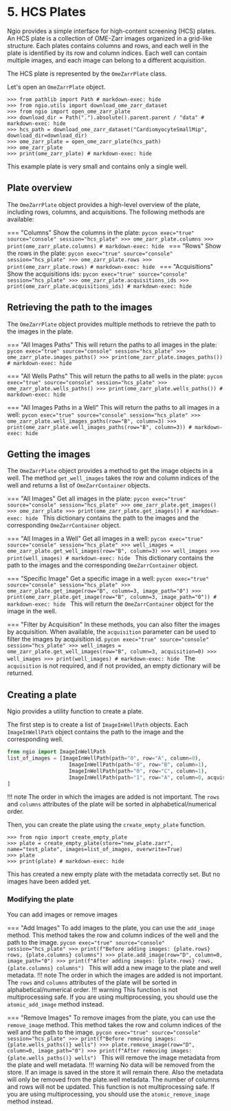 # 5. HCS Plates

Ngio provides a simple interface for high-content screening (HCS) plates. An HCS plate is a collection of OME-Zarr images organized in a grid-like structure. Each plates contains columns and rows, and each well in the plate is identified by its row and column indices. Each well can contain multiple images, and each image can belong to a different acquisition.

The HCS plate is represented by the `OmeZarrPlate` class.

Let's open an `OmeZarrPlate` object.

```pycon exec="true" source="console" session="hcs_plate"
>>> from pathlib import Path # markdown-exec: hide
>>> from ngio.utils import download_ome_zarr_dataset
>>> from ngio import open_ome_zarr_plate
>>> download_dir = Path(".").absolute().parent.parent / "data" # markdown-exec: hide
>>> hcs_path = download_ome_zarr_dataset("CardiomyocyteSmallMip", download_dir=download_dir)
>>> ome_zarr_plate = open_ome_zarr_plate(hcs_path)
>>> ome_zarr_plate
>>> print(ome_zarr_plate) # markdown-exec: hide
```

This example plate is very small and contains only a single well.

## Plate overview

The `OmeZarrPlate` object provides a high-level overview of the plate, including rows, columns, and acquisitions. The following methods are available:

=== "Columns"
    Show the columns in the plate:
    ```pycon exec="true" source="console" session="hcs_plate"
    >>> ome_zarr_plate.columns
    >>> print(ome_zarr_plate.columns) # markdown-exec: hide
    ```
=== "Rows"
    Show the rows in the plate:
    ```pycon exec="true" source="console" session="hcs_plate"
    >>> ome_zarr_plate.rows
    >>> print(ome_zarr_plate.rows) # markdown-exec: hide
    ```
=== "Acquisitions"
    Show the acquisitions ids:
    ```pycon exec="true" source="console" session="hcs_plate"
    >>> ome_zarr_plate.acquisitions_ids
    >>> print(ome_zarr_plate.acquisitions_ids) # markdown-exec: hide
    ```

## Retrieving the path to the images

The `OmeZarrPlate` object provides multiple methods to retrieve the path to the images in the plate.

=== "All Images Paths"
    This will return the paths to all images in the plate:
    ```pycon exec="true" source="console" session="hcs_plate"
    >>> ome_zarr_plate.images_paths()
    >>> print(ome_zarr_plate.images_paths()) # markdown-exec: hide
    ```

=== "All Wells Paths"
    This will return the paths to all wells in the plate:
    ```pycon exec="true" source="console" session="hcs_plate"
    >>> ome_zarr_plate.wells_paths()
    >>> print(ome_zarr_plate.wells_paths()) # markdown-exec: hide
    ```

=== "All Images Paths in a Well"
    This will return the paths to all images in a well:
    ```pycon exec="true" source="console" session="hcs_plate"
    >>> ome_zarr_plate.well_images_paths(row="B", column=3)
    >>> print(ome_zarr_plate.well_images_paths(row="B", column=3)) # markdown-exec: hide
    ```

## Getting the images

The `OmeZarrPlate` object provides a method to get the image objects in a well. The method `get_well_images` takes the row and column indices of the well and returns a list of `OmeZarrContainer` objects.

=== "All Images"
    Get all images in the plate:
    ```pycon exec="true" source="console" session="hcs_plate"
    >>> ome_zarr_plate.get_images()
    >>> ome_zarr_plate
    >>> print(ome_zarr_plate.get_images()) # markdown-exec: hide
    ```
    This dictionary contains the path to the images and the corresponding `OmeZarrContainer` object.

=== "All Images in a Well"
    Get all images in a well:
    ```pycon exec="true" source="console" session="hcs_plate"
    >>> well_images = ome_zarr_plate.get_well_images(row="B", column=3)
    >>> well_images
    >>> print(well_images) # markdown-exec: hide
    ```
    This dictionary contains the path to the images and the corresponding `OmeZarrContainer` object.

=== "Specific Image"
    Get a specific image in a well:
    ```pycon exec="true" source="console" session="hcs_plate"
    >>> ome_zarr_plate.get_image(row="B", column=3, image_path="0")
    >>> print(ome_zarr_plate.get_image(row="B", column=3, image_path="0")) # markdown-exec: hide
    ```
    This will return the `OmeZarrContainer` object for the image in the well.

=== "Filter by Acquisition"
    In these methods, you can also filter the images by acquisition. When available, the `acquisition` parameter can be used to filter the images by acquisition id.
    ```pycon exec="true" source="console" session="hcs_plate"
    >>> well_images = ome_zarr_plate.get_well_images(row="B", column=3, acquisition=0)
    >>> well_images
    >>> print(well_images) # markdown-exec: hide
    ```
    The `acquisition` is not required, and if not provided, an empty dictionary will be returned.

## Creating a plate

Ngio provides a utility function to create a plate.

The first step is to create a list of `ImageInWellPath` objects. Each `ImageInWellPath` object contains the path to the image and the corresponding well.
```python exec="true" source="console" session="hcs_plate"
from ngio import ImageInWellPath
list_of_images = [ImageInWellPath(path="0", row="A", column=0),
                    ImageInWellPath(path="0", row="B", column=1),
                    ImageInWellPath(path="0", row="C", column=1),
                    ImageInWellPath(path="1", row="A", column=0, acquisition_id=1, acquisition_name="acquisition_1"),
]
```

!!! note
    The order in which the images are added is not important. The `rows` and `columns` attributes of the plate will be sorted in alphabetical/numerical order.

Then, you can create the plate using the `create_empty_plate` function.
```pycon exec="true" source="console" session="hcs_plate"
>>> from ngio import create_empty_plate
>>> plate = create_empty_plate(store="new_plate.zarr", name="test_plate", images=list_of_images, overwrite=True)
>>> plate
>>> print(plate) # markdown-exec: hide
```

This has created a new empty plate with the metadata correctly set. But no images have been added yet. 

### Modifying the plate

You can add images or remove images

=== "Add Images"
    To add images to the plate, you can use the `add_image` method. This method takes the row and column indices of the well and the path to the image.
    ```pycon exec="true" source="console" session="hcs_plate"
    >>> print(f"Before adding images: {plate.rows} rows, {plate.columns} columns")
    >>> plate.add_image(row="D", column=0, image_path="0")
    >>> print(f"After adding images: {plate.rows} rows, {plate.columns} columns")
    ```
    This will add a new image to the plate and well metadata.
    !!! note
        The order in which the images are added is not important. The `rows` and `columns` attributes of the plate will be sorted in alphabetical/numerical order.
    !!! warning
        This function is not multiprocessing safe. If you are using multiprocessing, you should use the `atomic_add_image` method instead.

=== "Remove Images"
    To remove images from the plate, you can use the `remove_image` method. This method takes the row and column indices of the well and the path to the image.
    ```pycon exec="true" source="console" session="hcs_plate"
    >>> print(f"Before removing images: {plate.wells_paths()} wells")
    >>> plate.remove_image(row="D", column=0, image_path="0")
    >>> print(f"After removing images: {plate.wells_paths()} wells")
    ```
    This will remove the image metadata from the plate and well metadata.
    !!! warning
        No data will be removed from the store. If an image is saved in the store it will remain there.
        Also the metadata will only be removed from the plate.well metadata. The number of columns and rows will not be updated.
        This function is not multiprocessing safe. If you are using multiprocessing, you should use the `atomic_remove_image` method instead.
